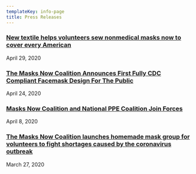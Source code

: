 ```yaml
---
templateKey: info-page
title: Press Releases
---
```

### [New textile helps volunteers sew nonmedical masks now to cover every American](https://medium.com/themasksnowcoalition/new-textile-helps-volunteers-sew-nonmedical-masks-now-to-cover-every-american-aed191924c34)

April 29, 2020

### [The Masks Now Coalition Announces First Fully CDC Compliant Facemask Design For The Public](https://www.textileworld.com/textile-world/2020/04/the-masks-now-coalition-announces-first-fully-cdc-compliant-facemask-design-for-the-public/)

April 24, 2020

### [Masks Now Coalition and National PPE Coalition Join Forces](https://medium.com/themasksnowcoalition/masks-now-coalition-and-national-ppe-coalition-join-forces-press-release-4087785d244a?source=collection_home---6------2-----------------------)

April 8, 2020

### [The Masks Now Coalition launches homemade mask group for volunteers to fight shortages caused by the coronavirus outbreak](https://drive.google.com/file/d/1aTWVGrWhtOOVfSRirz0y0GovyfJrHRfb/view?usp=sharing)

March 27, 2020